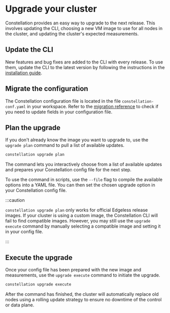 # Upgrade your cluster

Constellation provides an easy way to upgrade to the next release.
This involves updating the CLI, choosing a new VM image to use for all nodes in the cluster, and updating the cluster's expected measurements.

## Update the CLI

New features and bug fixes are added to the CLI with every release. To use them, update the CLI to the latest version by following the instructions in the [installation guide](../getting-started/install.md).

## Migrate the configuration

The Constellation configuration file is located in the file `constellation-conf.yaml` in your workspace.
Refer to the [migration reference](../reference/config-migration.md) to check if you need to update fields in your configuration file.

## Plan the upgrade

If you don't already know the image you want to upgrade to, use the `upgrade plan` command to pull a list of available updates.

```bash
constellation upgrade plan
```

The command lets you interactively choose from a list of available updates and prepares your Constellation config file for the next step.

To use the command in scripts, use the `--file` flag to compile the available options into a YAML file.
You can then set the chosen upgrade option in your Constellation config file.

:::caution

`constellation upgrade plan` only works for official Edgeless release images.
If your cluster is using a custom image, the Constellation CLI will fail to find compatible images.
However, you may still use the `upgrade execute` command by manually selecting a compatible image and setting it in your config file.

:::

## Execute the upgrade

Once your config file has been prepared with the new image and measurements, use the `upgrade execute` command to initiate the upgrade.

```bash
constellation upgrade execute
```

After the command has finished, the cluster will automatically replace old nodes using a rolling update strategy to ensure no downtime of the control or data plane.
